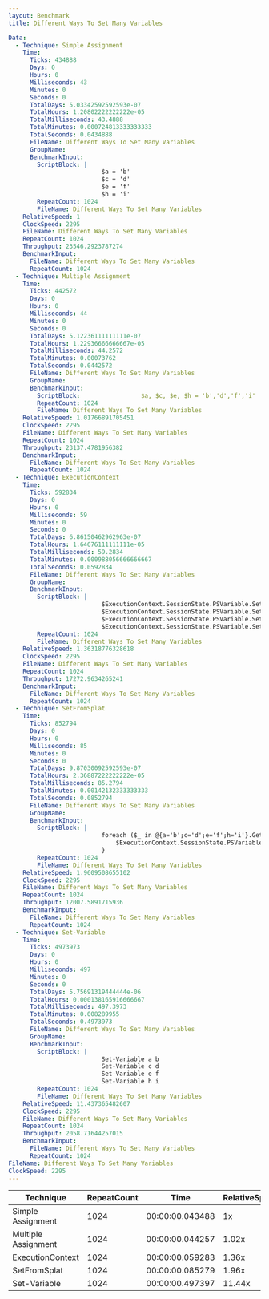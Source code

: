 ```yaml
---
layout: Benchmark
title: Different Ways To Set Many Variables

Data: 
  - Technique: Simple Assignment
    Time: 
      Ticks: 434888
      Days: 0
      Hours: 0
      Milliseconds: 43
      Minutes: 0
      Seconds: 0
      TotalDays: 5.03342592592593e-07
      TotalHours: 1.20802222222222e-05
      TotalMilliseconds: 43.4888
      TotalMinutes: 0.000724813333333333
      TotalSeconds: 0.0434888
      FileName: Different Ways To Set Many Variables
      GroupName: 
      BenchmarkInput: 
        ScriptBlock: |
                          $a = 'b'
                          $c = 'd'
                          $e = 'f'
                          $h = 'i'
        RepeatCount: 1024
        FileName: Different Ways To Set Many Variables
    RelativeSpeed: 1
    ClockSpeed: 2295
    FileName: Different Ways To Set Many Variables
    RepeatCount: 1024
    Throughput: 23546.2923787274
    BenchmarkInput: 
      FileName: Different Ways To Set Many Variables
      RepeatCount: 1024
  - Technique: Multiple Assignment
    Time: 
      Ticks: 442572
      Days: 0
      Hours: 0
      Milliseconds: 44
      Minutes: 0
      Seconds: 0
      TotalDays: 5.12236111111111e-07
      TotalHours: 1.22936666666667e-05
      TotalMilliseconds: 44.2572
      TotalMinutes: 0.00073762
      TotalSeconds: 0.0442572
      FileName: Different Ways To Set Many Variables
      GroupName: 
      BenchmarkInput: 
        ScriptBlock:                 $a, $c, $e, $h = 'b','d','f','i'
        RepeatCount: 1024
        FileName: Different Ways To Set Many Variables
    RelativeSpeed: 1.01766891705451
    ClockSpeed: 2295
    FileName: Different Ways To Set Many Variables
    RepeatCount: 1024
    Throughput: 23137.4781956382
    BenchmarkInput: 
      FileName: Different Ways To Set Many Variables
      RepeatCount: 1024
  - Technique: ExecutionContext
    Time: 
      Ticks: 592834
      Days: 0
      Hours: 0
      Milliseconds: 59
      Minutes: 0
      Seconds: 0
      TotalDays: 6.86150462962963e-07
      TotalHours: 1.64676111111111e-05
      TotalMilliseconds: 59.2834
      TotalMinutes: 0.000988056666666667
      TotalSeconds: 0.0592834
      FileName: Different Ways To Set Many Variables
      GroupName: 
      BenchmarkInput: 
        ScriptBlock: |
                          $ExecutionContext.SessionState.PSVariable.Set('a', 'b')
                          $ExecutionContext.SessionState.PSVariable.Set('c', 'd')
                          $ExecutionContext.SessionState.PSVariable.Set('e', 'f')
                          $ExecutionContext.SessionState.PSVariable.Set('h', 'i')
        RepeatCount: 1024
        FileName: Different Ways To Set Many Variables
    RelativeSpeed: 1.36318776328618
    ClockSpeed: 2295
    FileName: Different Ways To Set Many Variables
    RepeatCount: 1024
    Throughput: 17272.9634265241
    BenchmarkInput: 
      FileName: Different Ways To Set Many Variables
      RepeatCount: 1024
  - Technique: SetFromSplat
    Time: 
      Ticks: 852794
      Days: 0
      Hours: 0
      Milliseconds: 85
      Minutes: 0
      Seconds: 0
      TotalDays: 9.87030092592593e-07
      TotalHours: 2.36887222222222e-05
      TotalMilliseconds: 85.2794
      TotalMinutes: 0.00142132333333333
      TotalSeconds: 0.0852794
      FileName: Different Ways To Set Many Variables
      GroupName: 
      BenchmarkInput: 
        ScriptBlock: |
                          foreach ($_ in @{a='b';c='d';e='f';h='i'}.GetEnumerator()) {
                              $ExecutionContext.SessionState.PSVariable.Set($_.Key, $_.Value)        
                          }
        RepeatCount: 1024
        FileName: Different Ways To Set Many Variables
    RelativeSpeed: 1.9609508655102
    ClockSpeed: 2295
    FileName: Different Ways To Set Many Variables
    RepeatCount: 1024
    Throughput: 12007.5891715936
    BenchmarkInput: 
      FileName: Different Ways To Set Many Variables
      RepeatCount: 1024
  - Technique: Set-Variable
    Time: 
      Ticks: 4973973
      Days: 0
      Hours: 0
      Milliseconds: 497
      Minutes: 0
      Seconds: 0
      TotalDays: 5.75691319444444e-06
      TotalHours: 0.000138165916666667
      TotalMilliseconds: 497.3973
      TotalMinutes: 0.008289955
      TotalSeconds: 0.4973973
      FileName: Different Ways To Set Many Variables
      GroupName: 
      BenchmarkInput: 
        ScriptBlock: |
                          Set-Variable a b
                          Set-Variable c d
                          Set-Variable e f
                          Set-Variable h i
        RepeatCount: 1024
        FileName: Different Ways To Set Many Variables
    RelativeSpeed: 11.437365482607
    ClockSpeed: 2295
    FileName: Different Ways To Set Many Variables
    RepeatCount: 1024
    Throughput: 2058.71644257015
    BenchmarkInput: 
      FileName: Different Ways To Set Many Variables
      RepeatCount: 1024
FileName: Different Ways To Set Many Variables
ClockSpeed: 2295
---
```





|Technique          |RepeatCount|Time           |RelativeSpeed|Throughput|
|-------------------|-----------|---------------|-------------|----------|
|Simple Assignment  |1024       |00:00:00.043488|1x           |23546.29/s|
|Multiple Assignment|1024       |00:00:00.044257|1.02x        |23137.48/s|
|ExecutionContext   |1024       |00:00:00.059283|1.36x        |17272.96/s|
|SetFromSplat       |1024       |00:00:00.085279|1.96x        |12007.59/s|
|Set-Variable       |1024       |00:00:00.497397|11.44x       |2058.72/s |
